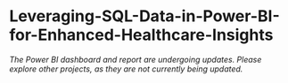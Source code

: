 # Leveraging-SQL-Data-in-Power-BI-for-Enhanced-Healthcare-Insights

_The Power BI dashboard and report are undergoing updates. 
Please explore other projects, as they are not currently being updated._
